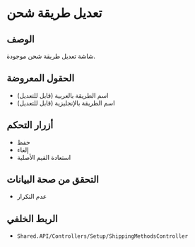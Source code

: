 # تعديل طريقة شحن

## الوصف
شاشة تعديل طريقة شحن موجودة.

## الحقول المعروضة
- اسم الطريقة بالعربية (قابل للتعديل)
- اسم الطريقة بالإنجليزية (قابل للتعديل)

## أزرار التحكم
- حفظ
- إلغاء
- استعادة القيم الأصلية

## التحقق من صحة البيانات
- عدم التكرار

## الربط الخلفي
- `Shared.API/Controllers/Setup/ShippingMethodsController`
